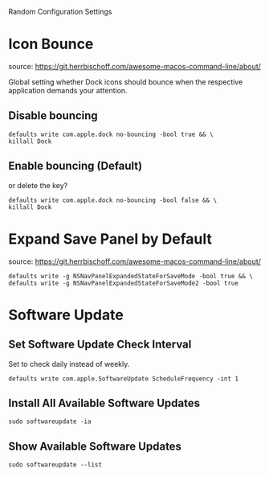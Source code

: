 Random Configuration Settings
# Icon Bounce
source: https://git.herrbischoff.com/awesome-macos-command-line/about/

Global setting whether Dock icons should bounce when the respective application demands your attention.

## Disable bouncing
```
defaults write com.apple.dock no-bouncing -bool true && \
killall Dock
```

## Enable bouncing (Default)
or delete the key?
```
defaults write com.apple.dock no-bouncing -bool false && \
killall Dock
```

# Expand Save Panel by Default
source: https://git.herrbischoff.com/awesome-macos-command-line/about/
```
defaults write -g NSNavPanelExpandedStateForSaveMode -bool true && \
defaults write -g NSNavPanelExpandedStateForSaveMode2 -bool true
```

# Software Update
## Set Software Update Check Interval
Set to check daily instead of weekly.
```
defaults write com.apple.SoftwareUpdate ScheduleFrequency -int 1
```
## Install All Available Software Updates
```
sudo softwareupdate -ia
```
## Show Available Software Updates
```
sudo softwareupdate --list
```

